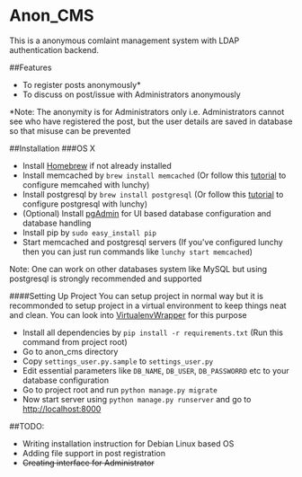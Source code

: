 # Anon_CMS

This is a anonymous comlaint management system with LDAP authentication backend. 

##Features
* To register posts anonymously*
* To discuss on post/issue with Administrators anonymously

*Note: The anonymity is for Administrators only i.e. Administrators cannot see who have registered the post, but the user details are saved in database so that misuse can be prevented

##Installation
###OS X
* Install [Homebrew](http://brew.sh/) if not already installed
* Install memcached by `brew install memcached` (Or follow this [tutorial](http://www.rahuljiresal.com/2014/03/installing-memcached-on-mac-with-homebrew-and-lunchy/) to configure memcahed with lunchy)
* Install postgresql by `brew install postgresql` (Or follow this [tutorial](http://www.moncefbelyamani.com/how-to-install-postgresql-on-a-mac-with-homebrew-and-lunchy/) to configure postgresql with lunchy)
* (Optional) Install [pgAdmin](http://www.pgadmin.org/download/macosx.php) for UI based database configuration and database handling
* Install pip by `sudo easy_install pip`
* Start memcached and postgresql servers (If you've configured lunchy then you can just run commands like `lunchy start memcached`)

Note: One can work on other databases system like MySQL but using postgresql is strongly recommended and supported

####Setting Up Project
You can setup project in normal way but it is recommonded to setup project in a virtual environment to keep things neat and clean.
You can look into [VirtualenvWrapper](https://virtualenvwrapper.readthedocs.org/en/latest/index.html) for this purpose
* Install all dependencies by `pip install -r requirements.txt` (Run this command from project root)
* Go to anon_cms directory 
* Copy `settings_user.py.sample` to `settings_user.py`
* Edit essential parameters like `DB_NAME`, `DB_USER`, `DB_PASSWORRD` etc to your database configuration
* Go to project root and run `python manage.py migrate`
* Now start server using `python manage.py runserver` and go to [http://localhost:8000](http://localhost:8000)

##TODO:
* Writing installation instruction for Debian Linux based OS
* Adding file support in post registration
* ~~Creating interface for Administrator~~
